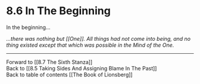 # 8.6 In The Beginning

In the beginning... 

_...there was nothing but [[One]]. All things had not come into being, and no thing existed except that which was possible in the Mind of the One._ 


___

Forward to [[8.7 The Sixth Stanza]]                  
Back to [[8.5 Taking Sides And Assigning Blame In The Past]]                   
Back to table of contents [[The Book of Lionsberg]]  
